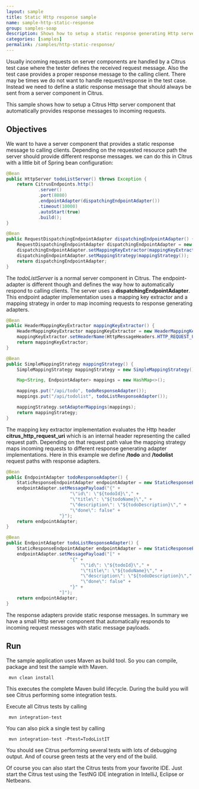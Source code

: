 ```yaml
---
layout: sample
title: Static Http response sample
name: sample-http-static-response
group: samples-soap
description: Shows how to setup a static response generating Http server component
categories: [samples]
permalink: /samples/http-static-response/
---
```


Usually incoming requests on server components are handled by a Citrus test case where the tester defines the received request message. Also the test
case provides a proper response message to the calling client. There may be times we do not want to handle request/response in the test case. Instead we
need to define a static response message that should always be sent from a server component in Citrus.

This sample shows how to setup a Citrus Http server component that automatically provides response messages to incoming requests.

Objectives
---------

We want to have a server component that provides a static response message to calling clients. Depending on the requested resource path the server
should provide different response messages. we can do this in Citrus with a little bit of Spring bean configuration:

```java
@Bean
public HttpServer todoListServer() throws Exception {
    return CitrusEndpoints.http()
            .server()
            .port(8080)
            .endpointAdapter(dispatchingEndpointAdapter())
            .timeout(10000)
            .autoStart(true)
            .build();
}

@Bean
public RequestDispatchingEndpointAdapter dispatchingEndpointAdapter() {
    RequestDispatchingEndpointAdapter dispatchingEndpointAdapter = new RequestDispatchingEndpointAdapter();
    dispatchingEndpointAdapter.setMappingKeyExtractor(mappingKeyExtractor());
    dispatchingEndpointAdapter.setMappingStrategy(mappingStrategy());
    return dispatchingEndpointAdapter;
}
```

The *todoListServer* is a normal server component in Citrus. The endpoint-adapter is different though and defines the way how to automatically respond to calling clients.
The server uses a **dispatchingEndpointAdapter**. This endpoint adapter implementation uses a mapping key extractor and a mapping strategy in order to map incoming requests to response generating
adapters.

```java
@Bean
public HeaderMappingKeyExtractor mappingKeyExtractor() {
    HeaderMappingKeyExtractor mappingKeyExtractor = new HeaderMappingKeyExtractor();
    mappingKeyExtractor.setHeaderName(HttpMessageHeaders.HTTP_REQUEST_URI);
    return mappingKeyExtractor;
}

@Bean
public SimpleMappingStrategy mappingStrategy() {
    SimpleMappingStrategy mappingStrategy = new SimpleMappingStrategy();

    Map<String, EndpointAdapter> mappings = new HashMap<>();

    mappings.put("/api/todo", todoResponseAdapter());
    mappings.put("/api/todolist", todoListResponseAdapter());

    mappingStrategy.setAdapterMappings(mappings);
    return mappingStrategy;
}
```

The mapping key extractor implementation evaluates the Http header **citrus_http_request_uri** which is an internal header representing the called request path. Depending on that request path value the
mapping strategy maps incoming requests to different response generating adapter implementations. Here in this example we define **/todo** and **/todolist** request paths with response
adapters.

```java
@Bean
public EndpointAdapter todoResponseAdapter() {
    StaticResponseEndpointAdapter endpointAdapter = new StaticResponseEndpointAdapter();
    endpointAdapter.setMessagePayload("{" +
                        "\"id\": \"${todoId}\"," +
                        "\"title\": \"${todoName}\"," +
                        "\"description\": \"${todoDescription}\"," +
                        "\"done\": false" +
                    "}");
    return endpointAdapter;
}

@Bean
public EndpointAdapter todoListResponseAdapter() {
    StaticResponseEndpointAdapter endpointAdapter = new StaticResponseEndpointAdapter();
    endpointAdapter.setMessagePayload("[" +
                        "{" +
                            "\"id\": \"${todoId}\"," +
                            "\"title\": \"${todoName}\"," +
                            "\"description\": \"${todoDescription}\"," +
                            "\"done\": false" +
                        "}" +
                    "]");
    return endpointAdapter;
}
```

The response adapters provide static response messages. In summary we have a small Http server component that automatically responds to incoming request messages
with static message payloads.

Run
---------

The sample application uses Maven as build tool. So you can compile, package and test the
sample with Maven.
 
     mvn clean install
    
This executes the complete Maven build lifecycle. During the build you will see Citrus performing some integration tests.

Execute all Citrus tests by calling

     mvn integration-test

You can also pick a single test by calling

     mvn integration-test -Ptest=TodoListIT

You should see Citrus performing several tests with lots of debugging output. 
And of course green tests at the very end of the build.

Of course you can also start the Citrus tests from your favorite IDE.
Just start the Citrus test using the TestNG IDE integration in IntelliJ, Eclipse or Netbeans.